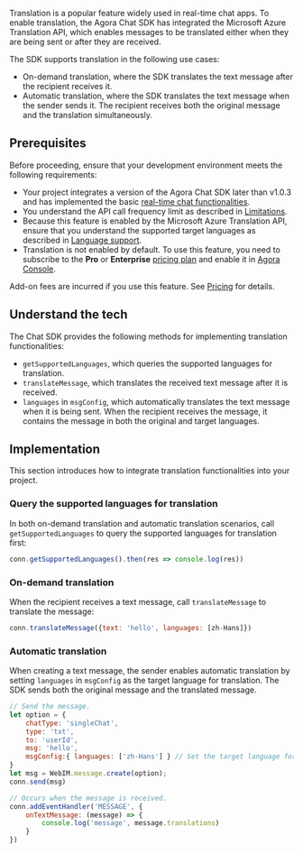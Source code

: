Translation is a popular feature widely used in real-time chat apps. To enable translation, the Agora Chat SDK has integrated the Microsoft Azure Translation API, which enables messages to be translated either when they are being sent or after they are received.

The SDK supports translation in the following use cases:

- On-demand translation, where the SDK translates the text message after the recipient receives it.
- Automatic translation, where the SDK translates the text message when the sender sends it. The recipient receives both the original message and the translation simultaneously.

## Prerequisites

Before proceeding, ensure that your development environment meets the following requirements:

- Your project integrates a version of the Agora Chat SDK later than v1.0.3 and has implemented the basic [real-time chat functionalities](./agora_chat_get_started_web?platform=Web).
- You understand the API call frequency limit as described in [Limitations](./agora_chat_limitation?platform=Web).
- Because this feature is enabled by the Microsoft Azure Translation API, ensure that you understand the supported target languages as described in [Language support](https://docs.microsoft.com/en-us/azure).
- Translation is not enabled by default. To use this feature, you need to subscribe to the **Pro** or **Enterprise** [pricing plan](./agora_chat_plan) and enable it in [Agora Console](https://console.agora.io/).

<div class="alert note">Add-on fees are incurred if you use this feature. See <a href="https://docs.agora.io/en/agora-chat/agora_chat_pricing#optional-add-on-fee">Pricing</a> for details.</div>

## Understand the tech

The Chat SDK provides the following methods for implementing translation functionalities:

- `getSupportedLanguages`, which queries the supported languages for translation.
- `translateMessage`, which translates the received text message after it is received.
- `languages` in `msgConfig`, which automatically translates the text message when it is being sent. When the recipient receives the message, it contains the message in both the original and target languages.

## Implementation

This section introduces how to integrate translation functionalities into your project.

### Query the supported languages for translation

In both on-demand translation and automatic translation scenarios, call `getSupportedLanguages` to query the supported languages for translation first:

```javascript
conn.getSupportedLanguages().then(res => console.log(res))
```

### On-demand translation

When the recipient receives a text message, call `translateMessage` to translate the message:

```javascript
conn.translateMessage({text: 'hello', languages: [zh-Hans]})
```

### Automatic translation

When creating a text message, the sender enables automatic translation by setting `languages` in `msgConfig` as the target language for translation. The SDK sends both the original message and the translated message.

```javascript
// Send the message.
let option = {
    chatType: 'singleChat',
    type: 'txt',
    to: 'userId',
    msg: 'hello',
    msgConfig:{ languages: ['zh-Hans'] } // Set the target language for translation.
}
let msg = WebIM.message.create(option);
conn.send(msg)

// Occurs when the message is received.
conn.addEventHandler('MESSAGE', {
    onTextMessage: (message) => {
        console.log('message', message.translations)
    }
})
```

 
